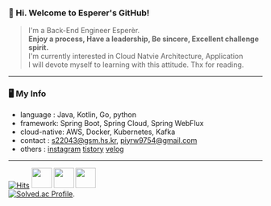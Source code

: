 ### 👋 Hi. Welcome to Esperer's GitHub! 

> I'm a Back-End Engineer Esperèr.  
> **Enjoy a process, Have a leadership, Be sincere, Excellent challenge spirit.**  
> I'm currently interested in Cloud Natvie Architecture, Application  
> I will devote myself to learning with this attitude. Thx for reading.

---

### 🖥 My Info
- language : Java, Kotlin, Go, python
- framework: Spring Boot, Spring Cloud, Spring WebFlux
- cloud-native: AWS, Docker, Kubernetes, Kafka
- contact : s22043@gsm.hs.kr, piyrw9754@gmail.com
- others : [instagram](https://www.instagram.com/k_.hm/) [tistory](https://esperer.tistory.com/) [velog](https://velog.io/@hope0206)

---


[![Hits](https://hits.seeyoufarm.com/api/count/incr/badge.svg?url=https://github.com/esperar&count_bg=%239576FF&title_bg=%23555555&icon=kotlin.svg&icon_color=%23E7E7E7&title=hits&edge_flat=false)](https://hits.seeyoufarm.com)
     <img src="https://media.discordapp.net/attachments/902816680491773952/1093347625916444793/68747470733a2f2f63756c746f667468657061727479706172726f742e636f6d2f706172726f74732f68642f6c6170746f705f706172726f742e676966.gif" width="40" height="40" />  <img src="https://noticon-static.tammolo.com/dgggcrkxq/image/upload/v1580888106/noticon/owcvyw4dggdylen2ql5w.gif" width="40" height="40" />  <img src="https://noticon-static.tammolo.com/dgggcrkxq/image/upload/v1566913507/noticon/hjit7mgl2inale9sj9uo.png" width="40" height="40" />  
[![Solved.ac Profile](http://mazassumnida.wtf/api/v2/generate_badge?boj=huemang)](https://solved.ac/huemang/). 

